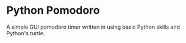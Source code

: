 # Python Pomodoro

A simple GUI pomodoro timer written in using basic Python skills and Python's turtle.
